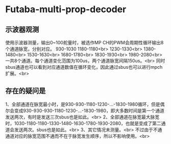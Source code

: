 # Futaba-multi-prop-decoder
## 示波器观测
   使用示波器测量，输出0~100舵量时，被选作MP CH的PWM会周期性循环输出8个通道脉宽，分别对应。
       930-1030
1180-1180\<br>
1230-1330\<br>
1380-1480\<br>
1530-1630\<br>
1680-1780\<br>
1830-1930\<br>
1980-2080\<br>
一共8个通道。每个通道变化范围为100us，两个通道脉宽间隔150us。\<br>
同时sbus通道也可以看到对应通道数值在循环变化，因此通过sbus也可以进行mpch扩展。\<br>
## 存在的疑问是
1、全部通道在脉宽最小时，是930-930-1180-1230-...-1830-1980循环，但是偶尔会变成930-930-930-1180-1230-...-1830-1980，即大多数时间是第一个通道发送两次，有时是发送三次sbus也是如此。\<br>
2、全部通道在脉宽最大脉宽时，1030-1180-1180-1330-1480-1630-1780-1930-2080，也就是变成了第二通道会发送两次。sbus也是如此。\<br>
3、其它情况未测量。\<br>
不过由于不通通道对应的脉宽范围不通而不在于脉宽发生顺序，所以不影响使用。\<br>
